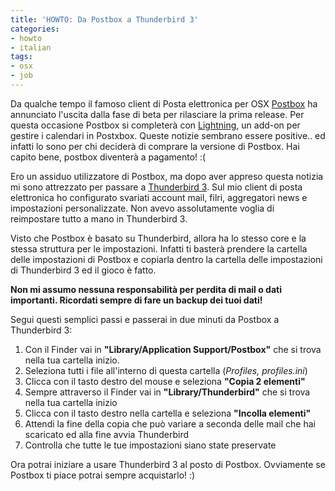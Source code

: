 ```yaml
---
title: 'HOWTO: Da Postbox a Thunderbird 3'
categories:
- howto
- italian
tags:
- osx
- job
---
```

Da qualche tempo il famoso client di Posta elettronica per OSX
[Postbox](http://www.postbox-inc.com/) ha annunciato l'uscita dalla fase di
beta per rilasciare la prima release. Per questa occasione Postbox si
completerà con [Lightning](http://www.postbox-inc.com/extensions/lightning),
un add-on per gestire i calendari in Postxbox. Queste notizie sembrano essere
positive.. ed infatti lo sono per chi deciderà di comprare la versione di
Postbox. Hai capito bene, postbox diventerà a pagamento! :(

Ero un assiduo utilizzatore di Postbox, ma dopo aver appreso questa notizia mi
sono attrezzato per passare a [Thunderbird
3](http://www.mozillamessaging.com/en-US/thunderbird/early_releases/downloads/).
Sul mio client di posta elettronica
ho configurato svariati account mail, filri, aggregatori news e impostazioni
personalizzate. Non avevo assolutamente voglia di reimpostare tutto a mano in
Thunderbird 3.

Visto che Postbox è basato su Thunderbird, allora ha lo stesso core e la
stessa struttura per le impostazioni. Infatti ti basterà prendere la cartella
delle impostazioni di Postbox e copiarla dentro la cartella delle impostazioni
di Thunderbird 3 ed il gioco è fatto.

**Non mi assumo nessuna responsabilità per perdita di mail o dati importanti. Ricordati sempre di fare un backup dei tuoi dati!**

Segui questi semplici passi e passerai in due minuti da Postbox a Thunderbird 3:

  1. Con il Finder vai in **"Library/Application Support/Postbox"** che si trova nella tua cartella inizio.
  2. Seleziona tutti i file all'interno di questa cartella (_Profiles, profiles.ini_)
  3. Clicca con il tasto destro del mouse e seleziona **"Copia 2 elementi"**
  4. Sempre attraverso il Finder vai in **"Library/Thunderbird"** che si trova nella tua cartella inizio
  5. Clicca con il tasto destro nella cartella e seleziona **"Incolla elementi"**
  6. Attendi la fine della copia che può variare a seconda delle mail che hai scaricato ed alla fine avvia Thunderbird
  7. Controlla che tutte le tue impostazioni siano state preservate
  

Ora potrai iniziare a usare Thunderbird 3 al posto di Postbox. Ovviamente se
Postbox ti piace potrai sempre acquistarlo! :)
